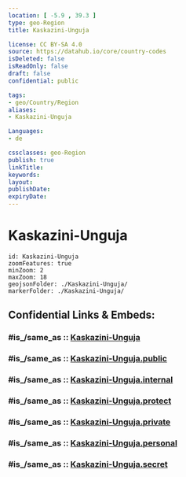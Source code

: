```yaml
---
location: [ -5.9 , 39.3 ] 
type: geo-Region
title: Kaskazini-Unguja

license: CC BY-SA 4.0
source: https://datahub.io/core/country-codes
isDeleted: false
isReadOnly: false
draft: false
confidential: public

tags:
- geo/Country/Region
aliases:
- Kaskazini-Unguja

Languages:
- de

cssclasses: geo-Region
publish: true
linkTitle: 
keywords: 
layout: 
publishDate: 
expiryDate: 
---
```


# Kaskazini-Unguja

```leaflet
id: Kaskazini-Unguja
zoomFeatures: true 
minZoom: 2 
maxZoom: 18
geojsonFolder: ./Kaskazini-Unguja/
markerFolder: ./Kaskazini-Unguja/
```


## Confidential Links & Embeds: 

### #is_/same_as :: [Kaskazini-Unguja](/_Standards/Earth/Continent/Africa/Africa~East/Tanzania/regions~Tanzania/Kaskazini-Unguja.md) 

### #is_/same_as :: [Kaskazini-Unguja.public](/_public/Earth/Continent/Africa/Africa~East/Tanzania/regions~Tanzania/Kaskazini-Unguja.public.md) 

### #is_/same_as :: [Kaskazini-Unguja.internal](/_internal/Earth/Continent/Africa/Africa~East/Tanzania/regions~Tanzania/Kaskazini-Unguja.internal.md) 

### #is_/same_as :: [Kaskazini-Unguja.protect](/_protect/Earth/Continent/Africa/Africa~East/Tanzania/regions~Tanzania/Kaskazini-Unguja.protect.md) 

### #is_/same_as :: [Kaskazini-Unguja.private](/_private/Earth/Continent/Africa/Africa~East/Tanzania/regions~Tanzania/Kaskazini-Unguja.private.md) 

### #is_/same_as :: [Kaskazini-Unguja.personal](/_personal/Earth/Continent/Africa/Africa~East/Tanzania/regions~Tanzania/Kaskazini-Unguja.personal.md) 

### #is_/same_as :: [Kaskazini-Unguja.secret](/_secret/Earth/Continent/Africa/Africa~East/Tanzania/regions~Tanzania/Kaskazini-Unguja.secret.md)


